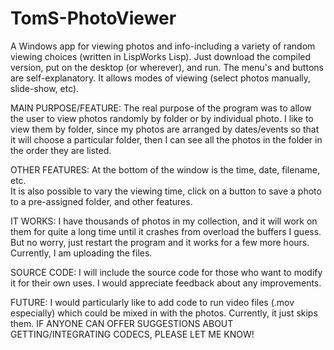 # TomS-PhotoViewer
A Windows app for viewing photos and info-including a variety of random viewing choices (written in LispWorks Lisp).
Just download the compiled version, put on the desktop (or wherever), and run.  The menu's and buttons are self-explanatory. It allows modes of viewing (select photos manually, slide-show, etc). 

MAIN PURPOSE/FEATURE: The real purpose of the program was to allow the user to view photos randomly by folder or by individual photo.  I like to view them by folder, since my photos are arranged by dates/events so that it will choose a particular folder, then I can see all the photos in the folder in the order they are listed. 

OTHER FEATURES: At the bottom of the window is the time, date, filename, etc.  
It is also possible to vary the viewing time, click on a button to save a photo to a pre-assigned folder, and other features. 

IT WORKS: I have thousands of photos in my collection, and it will work on them for quite a long time until it crashes from overload the buffers I guess.  But no worry, just restart the program and it works for a few more hours. Currently, I am uploading the files.

SOURCE CODE: I will include the source code for those who want to modify it for their own uses.  I would appreciate feedback about any improvements.  

FUTURE: I would particularly like to add code to run video files (.mov especially) which could be mixed in with the photos.  Currently, it just skips them. IF ANYONE CAN OFFER SUGGESTIONS ABOUT GETTING/INTEGRATING CODECS, PLEASE LET ME KNOW!

